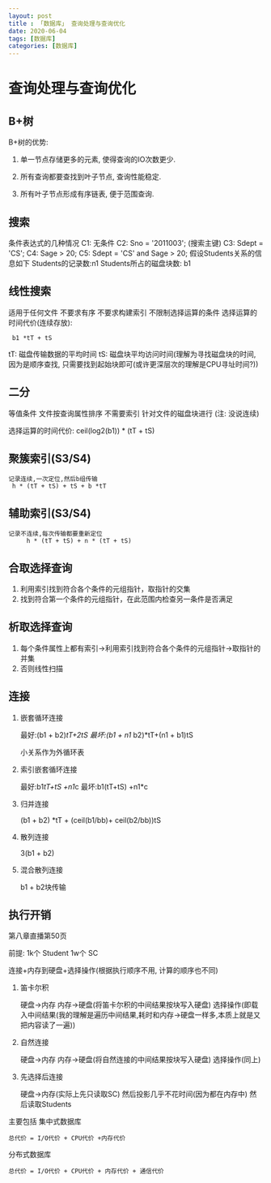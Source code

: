 ```yaml
---
layout: post
title : 「数据库」 查询处理与查询优化
date: 2020-06-04
tags: [数据库]
categories: [数据库]
---
```

# 查询处理与查询优化

## B+树

B+树的优势:

1. 单一节点存储更多的元素, 使得查询的IO次数更少.

2. 所有查询都要查找到叶子节点, 查询性能稳定.

3. 所有叶子节点形成有序链表, 便于范围查询.

## 搜索

条件表达式的几种情况
C1: 无条件
C2: Sno = '2011003'; (搜索主键) 
C3: Sdept = 'CS'; 
C4: Sage > 20; 
C5: Sdept = 'CS' and Sage > 20; 
假设Students关系的信息如下
Students的记录数:n1
Students所占的磁盘块数: b1

## 线性搜索

适用于任何文件
不要求有序
不要求构建索引
不限制选择运算的条件
选择运算的时间代价(连续存放):

     b1 *tT + tS

tT: 磁盘传输数据的平均时间
tS: 磁盘块平均访问时间(理解为寻找磁盘块的时间, 因为是顺序查找, 只需要找到起始块即可(或许更深层次的理解是CPU寻址时间?))

## 二分

等值条件
文件按查询属性排序
不需要索引
针对文件的磁盘块进行
(注: 没说连续)

选择运算的时间代价:
ceil(log2(b1)) * (tT + tS)

## 聚簇索引(S3/S4)

    记录连续,一次定位,然后b组传输
     h * (tT + tS) + tS + b *tT

## 辅助索引(S3/S4)

    记录不连续,每次传输都要重新定位
         h * (tT + tS) + n * (tT + tS) 

## 合取选择查询

1. 利用索引找到符合各个条件的元组指针，取指针的交集
2. 找到符合第一个条件的元组指针，在此范围内检查另一条件是否满足

## 析取选择查询

1. 每个条件属性上都有索引->利用索引找到符合各个条件的元组指针->取指针的并集 
2. 否则线性扫描

## 连接

1. 嵌套循环连接

     最好:(b1 + b2)*tT+2tS
     最坏:(b1 + n1* b2)*tT+(n1 + b1)tS

     小关系作为外循环表

2. 索引嵌套循环连接

     最好:b1*tT+tS +n1*c
     最坏:b1(tT+tS) +n1*c

3. 归并连接

     (b1 + b2) *tT + (ceil(b1/bb)+ ceil(b2/bb))tS

4. 散列连接

     3(b1 + b2)

5. 混合散列连接

     b1 + b2块传输

## 执行开销

第八章直播第50页

前提: 1k个 Student 1w个 SC

连接+内存到硬盘+选择操作(根据执行顺序不用, 计算的顺序也不同)

1. 笛卡尔积

     硬盘->内存  内存->硬盘(将笛卡尔积的中间结果按块写入硬盘)  选择操作(即载入中间结果(我的理解是遍历中间结果,耗时和内存->硬盘一样多,本质上就是又把内容读了一遍))

2. 自然连接

     硬盘->内存  内存->硬盘(将自然连接的中间结果按块写入硬盘)  选择操作(同上)

3. 先选择后连接

     硬盘->内存(实际上先只读取SC) 然后投影几乎不花时间(因为都在内存中) 然后读取Students 

主要包括
集中式数据库

    总代价 = I/O代价 + CPU代价 +内存代价

分布式数据库

    总代价 = I/O代价 + CPU代价 + 内存代价 + 通信代价
